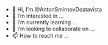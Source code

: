 - 👋 Hi, I’m @AntonSmirnovDostavista
- 👀 I’m interested in ...
- 🌱 I’m currently learning ...
- 💞️ I’m looking to collaborate on ...
- 📫 How to reach me ...

<!---
AntonSmirnovDostavista/AntonSmirnovDostavista is a ✨ special ✨ repository because its `README.md` (this file) appears on your GitHub profile.
You can click the Preview link to take a look at your changes.
--->
